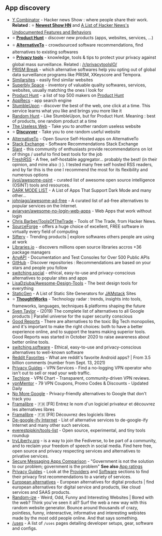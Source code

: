 ## App discovery

-   [Y Combinator](https://news.ycombinator.com/show) - Hacker news Show : where people share their work. **Related** : ⭐ [**Newest Show HN**](https://news.ycombinator.com/shownew) and [A List of Hacker News's Undocumented Features and Behaviors](https://github.com/minimaxir/hacker-news-undocumented)
-   ⭐ [**Product Hunt**](https://www.producthunt.com/) - discover new products (apps, websites, services, ...)
-   ⭐ [**AlternativeTo**](https://alternativeto.net/) - crowdsourced software recommendations, find alternatives to existing softwares
-   ⭐ [**Privacy tools**](https://www.privacytools.io/) - knowledge, tools & tips to protect your privacy against global mass surveillance. Related : [/r/privacytoolsIO/](https://www.reddit.com/r/privacytoolsIO/)
-   [PRISM Break](https://prism-break.org/en/) - which alternative softwares help you opting out of global data surveillance programs like PRISM, XKeyscore and Tempora.
-   [Similarsites](http://www.similarsites.com/) - easily find similar websites
-   [Superbly Space](http://superbly.space/directory-categories/) - inventory of valuable quality softwares, services, websites, usually matching the ones I look for
-   [Product Hunt](http://500makers.com/) - a list of top 500 makers on [Product Hunt](https://www.producthunt.com/)
-   [AppRecs](https://apprecs.com/) - app search engine
-   [StumbleUpon](https://www.stumbleupon.com/) - discover the best of the web, one click at a time. This service learns what you like and brings you more like it
-   [Random Hunt](https://randomhunt.com/) - Like StumbleUpon, but for Product Hunt. Meaning : best of products, one random product at a time
-   [The Useless Web](http://www.theuselessweb.com/) - Take you to another random useless website
-   ⭐ [**Discuvver**](https://www.discuvver.com/) - Take you to one random useful website
-   [AlternativeTo](https://alternativeto.net/platform/self-hosted/?license=opensource) - Open Source Self-Hosted apps on AlternativeTo
-   [Stack Exchange](https://softwarerecs.stackexchange.com/) - Software Recommendations Stack Exchange
-   [Slant](https://www.slant.co/) - this community of enthusiasts provide recommendations on lot of things / useful to find best tools for the job
-   [FreshRSS](https://www.freshrss.org/) - A free, self-hostable aggregator… probably the best! (in their opinion, and mine also :) ). I tested many free self hosted RSS readers, and by far this is the one I recommend the most for its flexibility and numerous options
-   [jivoi/awesome-osint](https://github.com/jivoi/awesome-osint) - curated list of awesome open source intelligence (OSINT) tools and resources.
-   [DARK MODE LIST](https://www.darkmodelist.com/) - A List of Apps That Support Dark Mode and many other...
-   [johnjago/awesome-ad-free](https://github.com/johnjago/awesome-ad-free) - A curated list of ad-free alternatives to popular services on the Internet.
-   [aviaryan/awesome-no-login-web-apps](https://github.com/aviaryan/awesome-no-login-web-apps) - Web Apps that work without login
-   [Chris Barber/ToolsOfTheTrade](https://github.com/cjbarber/ToolsOfTheTrade) - Tools of The Trade, from Hacker News.
-   [SourceForge](https://sourceforge.net/) - offers a huge choice of excellent, FREE software in virtually every field of computing
-   [Siftery](https://siftery.com/trending) - Trending products | explore softwares others people are using at work
-   [Libraries.io](https://libraries.io/) - discovers millions open source libraries accros +36 package managers
-   [AnyAPI](https://any-api.com/) - Documentation and Test Consoles for Over 500 Public APIs
-   [GitHub](https://github.com/discover) - Discover repositories : Recommendations are based on your stars and people you follow
-   [switching.social](https://switching.social/) - ethical, easy-to-use and privacy-conscious alternatives to popular sites and apps
-   [LisaDziuba/Awesome-Design-Tools](https://github.com/LisaDziuba/Awesome-Design-Tools) - The best design tools for everything
-   [StaticGen](https://www.staticgen.com/) - A List of Static Site Generators for [JAMstack](https://jamstack.org/) Sites
-   ⭐ [**ThoughtWorks**](https://www.thoughtworks.com/radar/tools) - Technology radar : trends, insights into tools, frameworks, languages, techniques & platforms shaping the future
-   [Sven Taylor](https://www.techspot.com/news/80729-complete-list-alternatives-all-google-products.html) - (2019) The complete list of alternatives to all Google products | Parallel universe for the super security conscious
-   [Good Reports](https://goodreports.com/) - There are alternatives to the toxic Big Tech monopolies, and it's important to make the right choices: both to have a better experience online, and to support the teams making superior tools. Good Reports was started in October 2020 to raise awareness about better online tools.
-   [switching.software](https://switching.software/) - Ethical, easy-to-use and privacy-conscious alternatives to well-known software
-   [Reddit Favorites](https://redditfavorites.com/android_apps) - What are reddit's favorite Android apps? | From 3.5 billion comments (number from Sept. 13, 2021)
-   [Privacy Guides](https://www.privacyguides.org/providers/vpn/) - VPN Services - Find a no-logging VPN operator who isn't out to sell or read your web traffic.
-   [Techlore](https://techlore.tech/vpnchart.html) - VPN Chart - Transparent, community-driven VPN reviews.
-   [vpnMentor](https://www.vpnmentor.com/coupons/) - 79 VPN Coupons, Promo Codes & Discounts - Updated Daily
-   [No More Google](https://nomoregoogle.com/) - Privacy-friendly alternatives to Google that don't track you
-   [Framalibre](https://framalibre.org/alternatives) - 🇫🇷 \[FR\] Entrez le nom d'un logiciel privateur et découvrez les alternatives libres
-   [Framalibre](https://framalibre.org/annuaires/logiciel) - 🇫🇷 \[FR\] Découvrez des logiciels libres
-   [De-google-ify Internet](https://degooglisons-internet.org/en/alternatives/) - List of alternative services to de-google-ify Internet and many other such services.
-   [everestpipkin/tools-list](https://github.com/everestpipkin/tools-list) - Open source, experimental, and tiny tools roundup
-   [tryLiberty.org](https://tryliberty.org/about) - is a way to join the Fediverse, to be part of a community, and to reclaim your freedom of speech in social media. Find here free, open source and privacy respecting services and alternatives to privative services.
-   [Secure Messaging Apps Comparison](https://www.securemessagingapps.com/) - "Government is not the solution to our problem; government is the problem" **See also** [App ratings](https://www.securemessagingapps.com/ratings/)
-   [Privacy Guides](https://www.privacyguides.org/) - Look at the [Providers](https://www.privacyguides.org/providers/) and [Software](https://www.privacyguides.org/software/) sections to find their privacy first recommendations to a variety of services.
-   [European alternatives](https://european-alternatives.eu/) - European alternatives for digital products | find european alternatives for digital service and products, like cloud services and SAAS products.
-   [Random-ize](https://www.random-ize.com/random-website/) - Weird, Odd, Funny and Interesting Websites | Bored with the web? Think you've seen it all? Surf the web a new way with this random website generator. Bounce around thousands of crazy, pointless, funny, intereractive, informative and interesting webistes made by the most odd people online. And that says something.
-   [/uses](https://uses.tech/) - A list of `/uses` pages detailing developer setups, gear, software and configs.
